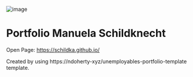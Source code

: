![image](https://user-images.githubusercontent.com/103902448/164163511-37d22660-905c-4355-a6f4-91c6eee2d1a4.png)
# Portfolio Manuela Schildknecht 
Open Page: https://schildka.github.io/

Created by using https://ndoherty-xyz/unemployables-portfolio-template template.
